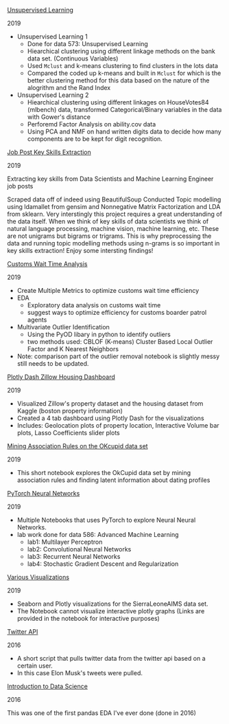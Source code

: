 

[Unsupervised Learning](https://github.com/chiwang03/Various-Data-Science-Projects/tree/master/Unsupervised%20Learning)

2019

- Unsupervised Learning 1 
  - Done for data 573: Unsupervised Learning 
  - Hiearchical clustering using different linkage methods on the bank data set. (Continuous Variables) 
  - Used `Mclust` and k-means clustering to find clusters in the lots data
  - Compared the coded up k-means and built in `Mclust` for which is the better clustering method for this data based on the nature of the alogrithm and the Rand Index
- Unsupervised Learning 2
  - Hiearchical clustering using different linkages on HouseVotes84 (mlbench) data, transformed Categorical/Binary variables in the data with Gower's distance
  - Perforemd Factor Analysis on ability.cov data 
  - Using PCA and NMF on hand written digits data to decide how many components are to be kept for digit recognition. 
  
[Job Post Key Skills Extraction](https://github.com/ChiWang03/Various-Data-Science-Projects/tree/master/Job%20Post%20Key%20Skills%20Extraction)

2019

Extracting key skills from Data Scientists and Machine Learning Engineer job posts

Scraped data off of indeed using BeautifulSoup
Conducted Topic modelling using ldamallet from gensim and Nonnegative Matrix Factorization and LDA from sklearn.
Very interstingly this project requires a great understanding of the data itself. When we think of key skills of data scientists we think of natural language processing, machine vision, machine learning, etc. These are not unigrams but bigrams or trigrams. This is why preprocessing the data and running topic modelling methods using n-grams is so important in key skills extraction! Enjoy some intersting findings!

[Customs Wait Time Analysis](https://github.com/ChiWang03/Various-Data-Science-Projects/tree/master/Customs%20Wait%20Time%20Analysis)

2019


* Create Multiple Metrics to optimize customs wait time efficiency
* EDA
  * Exploratory data analysis on customs wait time
  * suggest ways to optimize efficiency for customs boarder patrol agents
* Multivariate Outlier Identification
  * Using the PyOD libary in python to identify outliers
  * two methods used: CBLOF (K-means) Cluster Based Local Outlier Factor and K Nearest Neighbors
* Note: comparison part of the outlier removal notebook is slightly messy still needs to be updated.

[Plotly Dash Zillow Housing Dashboard](https://github.com/chiwang03/Various-Data-Science-Projects/tree/master/Plotly%20Dash%20Zillow%20Housing%20Dashboard)

2019

- Visualized Zillow's property dataset and the housing dataset from Kaggle (boston property information)
- Created a 4 tab dashboard using Plotly Dash for the visualizations
- Includes: Geolocation plots of property location, Interactive Volume bar plots, Lasso Coefficients slider plots

[Mining Association Rules on the OKcupid data set](https://github.com/chiwang03/Various-Data-Science-Projects/tree/master/Association%20Rules)

2019


- This short notebook explores the OkCupid data set by mining association rules and finding latent information about dating profiles

[PyTorch Neural Networks](https://github.com/chiwang03/Various-Data-Science-Projects/tree/master/Pytorch%20Neural%20Networks)

2019

- Multiple Notebooks that uses PyTorch to explore Neural Neural Networks. 
- lab work done for data 586: Advanced Machine Learning
  - lab1: Multilayer Perceptron
  - lab2: Convolutional Neural Networks
  - lab3: Recurrent Neural Networks
  - lab4: Stochastic Gradient Descent and Regularization
 
 [Various Visualizations](https://github.com/chiwang03/Various-Data-Science-Projects/tree/master/Various%20Visualizations)

2019

- Seaborn and Plotly visualizations for the SierraLeoneAIMS data set. 
- The Notebook cannot visualize interactive plotly graphs (Links are provided in the notebook for interactive purposes)

[Twitter API](https://github.com/chiwang03/Various-Data-Science-Projects/tree/master/Twitter%20API)

2016

- A short script that pulls twitter data from the twitter api based on a certain user.
- In this case Elon Musk's tweets were pulled. 

[Introduction to Data Science]()

2016

This was one of the first pandas EDA I've ever done (done in 2016)

